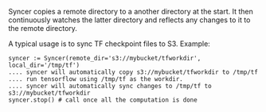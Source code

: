 Syncer copies a remote directory to a another directory at the start.
It then continuously watches the latter directory and reflects any changes to it to the remote directory.

A typical usage is to sync TF checkpoint files to S3. Example:

```
syncer := Syncer(remote_dir='s3://mybucket/tfworkdir', local_dir='/tmp/tf')
.... syncer will automatically copy s3://mybucket/tfworkdir to /tmp/tf
.... run tensorflow using /tmp/tf as the workdir.
.... syncer will automatically sync changes to /tmp/tf to s3://mybucket/tfworkdir
syncer.stop() # call once all the computation is done
```
